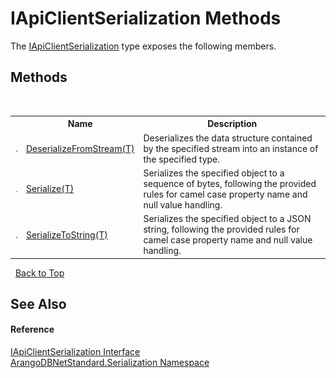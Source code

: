 # IApiClientSerialization Methods
 

The <a href="8afa0c20-3690-8419-d6b6-ff75217e76ce">IApiClientSerialization</a> type exposes the following members.


## Methods
&nbsp;<table><tr><th></th><th>Name</th><th>Description</th></tr><tr><td>![Public method](media/pubmethod.gif "Public method")</td><td><a href="619bea1b-e7c3-56cf-0bf4-fcbeb457786f">DeserializeFromStream(T)</a></td><td>
Deserializes the data structure contained by the specified stream into an instance of the specified type.</td></tr><tr><td>![Public method](media/pubmethod.gif "Public method")</td><td><a href="45b1e399-9033-1a0b-423d-c8ef68ac6909">Serialize(T)</a></td><td>
Serializes the specified object to a sequence of bytes, following the provided rules for camel case property name and null value handling.</td></tr><tr><td>![Public method](media/pubmethod.gif "Public method")</td><td><a href="6184a3b2-3239-3063-3da0-5fd56af84bb0">SerializeToString(T)</a></td><td>
Serializes the specified object to a JSON string, following the provided rules for camel case property name and null value handling.</td></tr></table>&nbsp;
<a href="#iapiclientserialization-methods">Back to Top</a>

## See Also


#### Reference
<a href="8afa0c20-3690-8419-d6b6-ff75217e76ce">IApiClientSerialization Interface</a><br /><a href="b19a5281-5ab6-4a02-6b49-343596444efc">ArangoDBNetStandard.Serialization Namespace</a><br />